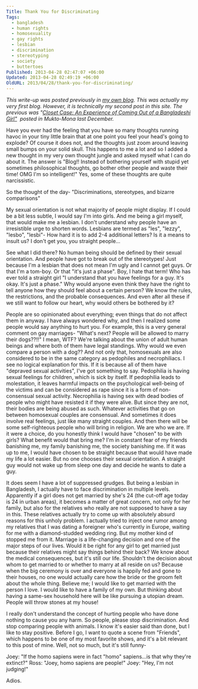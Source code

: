 ```yaml
---
Title: Thank You for Discriminating
Tags:
  - bangladesh
  - human rights
  - homosexuality
  - gay rights
  - lesbian
  - discrimination
  - stereotyping
  - society
  - buttertoes
Published: 2013-04-28 02:47:07 +06:00
Updated: 2013-04-28 02:49:19 +06:00
OldURL: 2013/04/28/thank-you-for-discriminating/
---
```


<em>This write-up was posted previously in <a href="https://asmybrainrambledon.blogspot.com/2012/07/episode-01-thank-you-for-discriminating.html">my own blog</a>. This was actually my very first blog. However, it is technically my second post in this site. The previous was "<a href="https://enblog.muktomona.com/?p=1523">Closet Case: An Experience of Coming Out of a Bangladeshi Girl"</a>  posted in Mukto-Mona last December. </em>

Have you ever had the feeling that you have so many thoughts running havoc in your tiny little brain that at one point you feel your head's going to explode? Of course it does not, and the thoughts just zoom around leaving small bumps on your solid skull. This happens to me a lot and so I added a new thought in my very own thought jungle and asked myself what I can do about it. The answer is "Blog!! Instead of bothering yourself with stupid yet sometimes philosophical thoughts, go bother other people and waste their time! OMG I'm so intelligent!" Yes, some of these thoughts are quite narcissistic.

So the thought of the day- "Discriminations, stereotypes, and bizarre comparisons"

My sexual orientation is not what majority of people might display. If I could be a bit less subtle, I would say I'm into girls. And me being a girl myself, that would make me a lesbian. I don't understand why people have an irresistible urge to shorten words. Lesbians are termed as "les", "lezzy", "lesbo", "lesbi"- How hard it is to add 2-4 additional letters? Is it a means to insult us? I don't get you, you straight people…

See what I did there? No human being should be defined by their sexual orientation. And people have got to break out of the stereotypes! Just because I'm a lesbian that does not mean I'm ugly and I cannot get guys. Or that I'm a tom-boy. Or that "it's just a phase". Boy, I hate that term! Who has ever told a straight girl "I understand that you have feelings for a guy. It's okay. It's just a phase." Why would anyone even think they have the right to tell anyone how they should feel about a certain person? We know the rules, the restrictions, and the probable consequences. And even after all these if we still want to follow our heart, why would others be bothered by it?

People are so opinionated about everything; even things that do not affect them in anyway. I have always wondered why, and then I realized some people would say anything to hurt you. For example, this is a very general comment on gay marriages- "What's next? People will be allowed to marry their dogs??!!" I mean, WTF? We're talking about the union of adult human beings and where both of them have legal standings. Why would we even compare a person with a dog?? And not only that, homosexuals are also considered to be in the same category as pedophiles and necrophiliacs. I see no logical explanation for this. If it is because all of them have "depraved sexual activities", I've got something to say. Pedophilia is having sexual feelings for children, which is sick by itself. If pedophilia leads to molestation, it leaves harmful impacts on the psychological well-being of the victims and can be considered as rape since it is a form of non-consensual sexual activity. Necrophilia is having sex with dead bodies of people who might have resisted it if they were alive. But since they are not, their bodies are being abused as such. Whatever activities that go on between homosexual couples are consensual. And sometimes it does involve real feelings, just like many straight couples. And then there will be some self-righteous people who will bring in religion. We are who we are. If it were a choice, do you honestly think I would have "chosen" to be with girls? What benefit would that bring me? I'm in constant fear of my friends banishing me, my family banishing me, the society banishing me. If it was up to me, I would have chosen to be straight because that would have made my life a lot easier. But no one chooses their sexual orientation. A straight guy would not wake up from sleep one day and decide he wants to date a guy.

It does seem I have a lot of suppressed grudges. But being a lesbian in Bangladesh, I actually have to face discrimination in multiple levels. Apparently if a girl does not get married by she's 24 (the cut-off age today is 24 in urban areas), it becomes a matter of great concern, not only for her family, but also for the relatives who really are not supposed to have a say in this. These relatives actually try to come up with absolutely absurd reasons for this unholy problem. I actually tried to inject one rumor among my relatives that I was dating a foreigner who's currently in Europe, waiting for me with a diamond-studded wedding ring. But my mother kind of stopped me from it. Marriage is a life-changing decision and one of the major steps of our lives. Would it be right for any girl to get married just because their relatives might say things behind their back? We know about the medical consequences, but it's still our life. Shouldn't the decision about whom to get married to or whether to marry at all reside on us? Because when the big ceremony is over and everyone is happily fed and gone to their houses, no one would actually care how the bride or the groom felt about the whole thing. Believe me; I would like to get married with the person I love. I would like to have a family of my own. But thinking about having a same-sex household here will be like pursuing a utopian dream. People will throw stones at my house!

I really don't understand the concept of hurting people who have done nothing to cause you any harm. So people, please stop discrimination. And stop comparing people with animals. I know it's easier said than done, but I like to stay positive. Before I go, I want to quote a scene from "Friends", which happens to be one of my most favorite shows, and it's a bit relevant to this post of mine. Well, not so much, but it's still funny-

Joey: "If the homo sapiens were in fact "homo" sapiens...is that why they're extinct?"
Ross: "Joey, homo sapiens are people!"
Joey: "Hey, I'm not judging!"

Adios.
